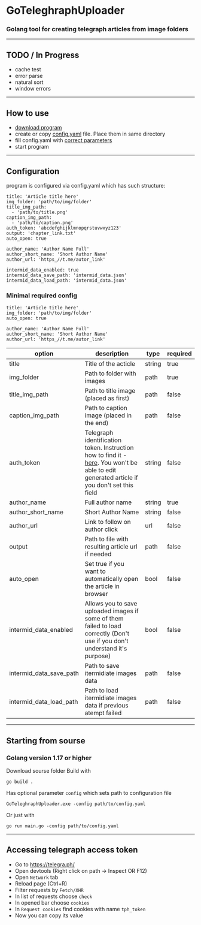 # GoTeleghraphUploader
### Golang tool for creating telegraph articles from image folders

---

## TODO / In Progress
- cache test
- error parse
- natural sort
- window errors

---

## How to use
- [download program](https://github.com/ZUMORl/GoTeleghraphUploader/releases) 
- create or copy [config.yaml](https://github.com/bohdanch-w/go-tgupload/blob/master/config.yaml) file. Place them in same directory
- fill config.yaml with [correct parameters](#configuration)
- start program

---

## Configuration
program is configured via config.yaml which has such structure:
```
title: 'Article title here'
img_folder: 'path/to/img/folder'
title_img_path: 
  - 'path/to/title.png'
caption_img_path: 
  - 'path/to/caption.png'
auth_token: 'abcdefghijklmnopqrstuvwxyz123'
output: 'chapter_link.txt'
auto_open: true

author_name: 'Author Name Full'
author_short_name: 'Short Author Name'
author_url: 'https_//t.me/autor_link'

intermid_data_enabled: true
intermid_data_save_path: 'intermid_data.json'
intermid_data_load_path: 'intermid_data.json'
```

### Minimal required config
```
title: 'Article title here'
img_folder: 'path/to/img/folder'
auto_open: true

author_name: 'Author Name Full'
author_short_name: 'Short Author Name'
author_url: 'https_//t.me/autor_link'
```

| option                  | description                                                                                                                                                                     | type   | required |
| ----------------------- | ------------------------------------------------------------------------------------------------------------------------------------------------------------------------------- | ------ | -------- |
| title                   | Title of the acticle                                                                                                                                                            | string | true     |
| img_folder              | Path to folder with images                                                                                                                                                      | path   | true     |
| title_img_path          | Path to title image (placed as first)                                                                                                                                           | path   | false    |
| caption_img_path        | Path to caption image (placed in the end)                                                                                                                                       | path   | false    |
| auth_token              | Telegraph identification token. Instruction how to find it - [here](#accessing-telegraph-access-token). You won't be able to edit generated article if you don't set this field | string | false    |
| author_name             | Full author name                                                                                                                                                                | string | true     |
| author_short_name       | Short Author Name                                                                                                                                                               | string | false    |
| author_url              | Link to follow on author click                                                                                                                                                  | url    | false    |
| output                  | Path to file with resulting article url if needed                                                                                                                               | path   | false    |
| auto_open               | Set true if you want to automatically open the article in browser                                                                                                               | bool   | false    |
| intermid_data_enabled   | Allows you to save uploaded images if some of them failed to load correctly (Don't use if you don't understand it's purpose)                                                    | bool   | false    |
| intermid_data_save_path | Path to save itermidiate images data                                                                                                                                            | path   | false    |
| intermid_data_load_path | Path to load itermidiate images data if previous atempt failed                                                                                                                  | path   | false    |

---

## Starting from sourse

### Golang version 1.17 or higher

Download sourse folder
Build with
```
go build .
```
Has optional parameter ```config``` which sets path to configuration file
```
GoTeleghraphUploader.exe -config path/to/config.yaml
```

Or just with 
```
go run main.go -config path/to/config.yaml
```

---

## Accessing telegraph access token
- Go to https://telegra.ph/
- Open devtools (Right click on path -> Inspect OR F12)
- Open ```Network``` tab
- Reload page (Ctrl+R)
- Filter requests by ```Fetch/XHR```
- In list of requests choose ```check```
- In opened bar choose ```cookies```
- In ```Request cookies``` find cookies with name ```tph_token``` 
- Now you can copy its value
